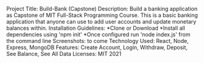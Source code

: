Project Title: Build-Bank (Capstone)
Description: Build a banking application as Capstone of MIT Full-Stack Programming Course. This is a basic banking application that anyone can use to add user accounts and update monetary balances within.
Installation Guidelines: *Clone or Download
                         *Install all dependencies using 'npm init'
                         *Once configured run 'node index.js' from the command line
Screenshots: to come
Technology Used: React, Node, Express, MongoDB
Features: Create Account, Login, Withdraw, Deposit, See Balance, See All Data
Licenses: MIT 2021

